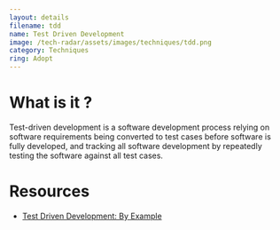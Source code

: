 ```yaml
---
layout: details
filename: tdd
name: Test Driven Development
image: /tech-radar/assets/images/techniques/tdd.png 
category: Techniques
ring: Adopt
---
```


# What is it ?
Test-driven development is a software development process relying on software requirements being converted to test cases before software is fully developed, and tracking all software development by repeatedly testing the software against all test cases.	

# Resources
- [Test Driven Development: By Example](https://www.amazon.com/Test-Driven-Development-Kent-Beck/dp/0321146530)

  

